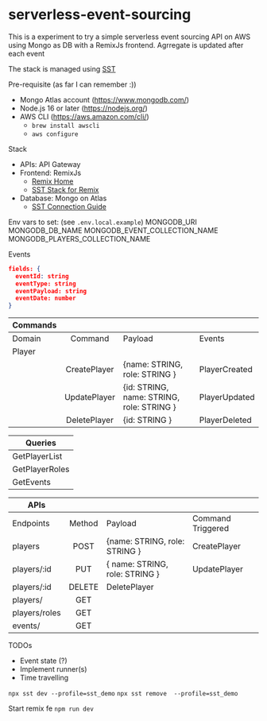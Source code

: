 # serverless-event-sourcing

This is a experiment to try a simple serverless event sourcing API on AWS using Mongo as DB with a RemixJs frontend.
Agrregate is updated after  each event

The stack is managed using [SST](https://sst.dev/guide.html)

Pre-requisite (as far I can remember :))

- Mongo Atlas account (<https://www.mongodb.com/>)
- Node.js 16 or later (<https://nodejs.org/>)
- AWS CLI (<https://aws.amazon.com/cli/>)
  - `brew install awscli`
  - `aws configure`

Stack

- APIs: API Gateway
- Frontend: RemixJs
  - [Remix Home](https://remix.run/)
  - [SST Stack for Remix](https://docs.sst.dev/constructs/RemixSite)
- Database: Mongo on Atlas
  - [SST Connection Guide](https://sst.dev/examples/how-to-use-mongodb-atlas-in-your-serverless-app.html)

Env vars to set: (see `.env.local.example`)
MONGODB_URI
MONGODB_DB_NAME
MONGODB_EVENT_COLLECTION_NAME
MONGODB_PLAYERS_COLLECTION_NAME

Events

```JSON
fields: {
  eventId: string
  eventType: string
  eventPayload: string
  eventDate: number
}
```

| Commands  |  | | |
|----------|:-------------:|------|- |
| Domain   | Command    | Payload | Events |
| Player |  |  |
| | CreatePlayer  | {name: STRING, role: STRING }  | PlayerCreated
| | UpdatePlayer | {id: STRING, name: STRING, role: STRING }  | PlayerUpdated
| | DeletePlayer | {id: STRING }  | PlayerDeleted

| Queries   |  
|----------|
| GetPlayerList |
| GetPlayerRoles  |
| GetEvents  |

| APIs  |  | | |
|----------|:-------------:|------|- |
| Endpoints   | Method    | Payload | Command Triggered |
| players  |POST| {name: STRING, role: STRING }  | CreatePlayer
| players/:id |PUT| { name: STRING, role: STRING } | UpdatePlayer
| players/:id |DELETE| DeletePlayer
| players/ |GET|
| players/roles |GET|
| events/ |GET|

TODOs

- Event state (?)
- Implement runner(s)
- Time travelling

`npx sst dev --profile=sst_demo`
`npx sst remove  --profile=sst_demo`

Start remix fe
`npm run dev`
